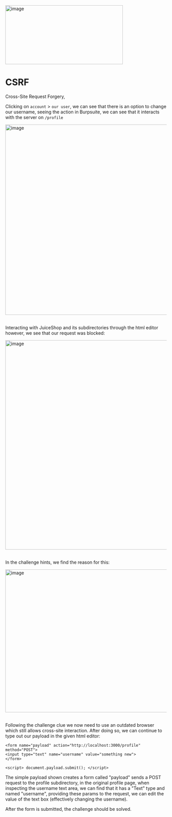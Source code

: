 <img width="367" height="184" alt="image" src="https://github.com/user-attachments/assets/d313a427-e614-471d-845f-a02be5eb7935" />

# CSRF
Cross-Site Request Forgery, 


Clicking on `account` > `our user`, we can see that there is an option to change our username,
seeing the action in Burpsuite, we can see that it interacts with the server on `/profile`

<img width="1204" height="594" alt="image" src="https://github.com/user-attachments/assets/75ecc3ec-6aa3-468d-8988-c40af5869b67" /> </br></br>

Interacting with JuiceShop and its subdirectories through the html editor however, we see that our request was blocked:

<img width="1602" height="653" alt="image" src="https://github.com/user-attachments/assets/4dda07bb-8aec-4b77-ae31-923a581b6f4a" /> </br></br>

In the challenge hints, we find the reason for this:

<img width="846" height="446" alt="image" src="https://github.com/user-attachments/assets/68617ba6-7650-443b-a80f-68db07cd0907" /> </br></br>

Following the challenge clue we now need to use an outdated browser which still allows cross-site interaction.
After doing so, we can continue to type out our payload in the given html editor:
```
<form name="payload" action="http://localhost:3000/profile" method="POST">
<input type="text" name="username" value="something new">
</form>

<script> document.payload.submit(); </script>
```

The simple payload shown creates a form called "payload" sends a POST request to the profile subdirectory, in the original profile page, when inspecting the username text area, we can find that it has a "Text" type and named "username", providing these params to the request, we can edit the value of the text box (effectively changing the username).

After the form is submitted, the challenge should be solved.
